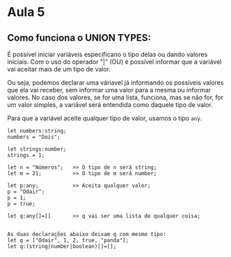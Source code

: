 # Aula 5
## Como funciona o UNION TYPES:

É possível iniciar variáveis especificano o tipo delas ou dando valores iniciais. Com o uso do operador "|" (OU) é possível informar que a variável vai aceitar mais de um tipo de valor. 

Ou seja, podemos declarar uma váriavel já informando os possíveis valores que ela vai receber, sem informar uma valor para a mesma ou informar valores. No caso dos valores, se for uma lista, funciona, mas se não for, for um valor simples, a variável será entendida como daquele tipo de valor. 

Para que a variável aceite qualquer tipo de valor, usamos o tipo `any`.

```
let numbers:string;
numbers = "Dois";

let strings:number;
strings = 1;

let n = "Números";   >> O tipo de n será string;
let m = 21;          >> O tipo de m será number;

let p:any;           >> Aceita qualquer valor;
p = "Odair";
p = 1;
p = true;

let q:any[]=[]       >> q vai ser uma lista de qualquer coisa;


As duas declarações abaixo deixam q com mesmo tipo:
let q = ["Odair", 1, 2, true, "panda"];   
let q:(string|number|boolean)[]=[];
```
